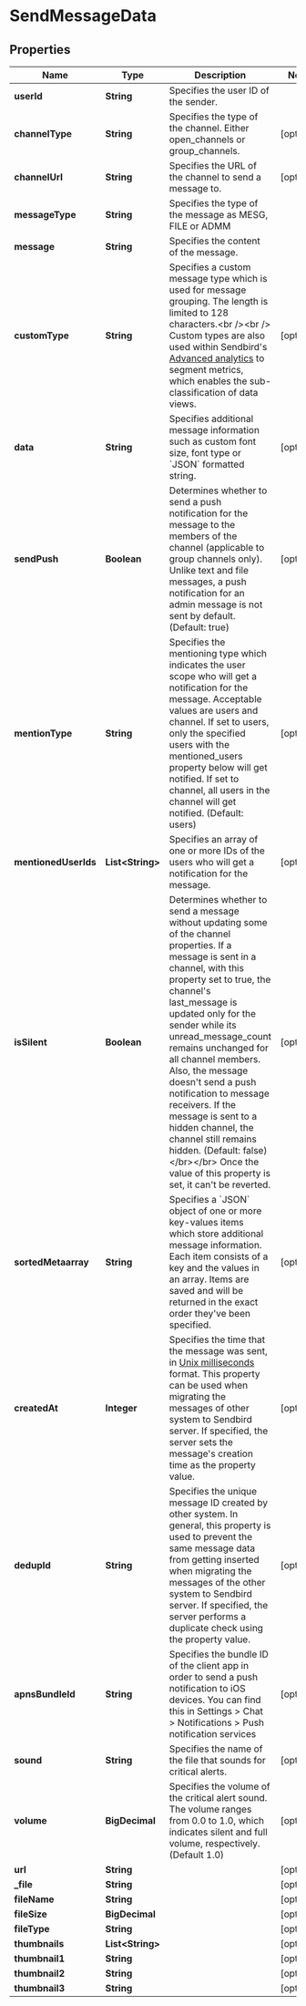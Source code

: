 

# SendMessageData


## Properties

| Name | Type | Description | Notes |
|------------ | ------------- | ------------- | -------------|
|**userId** | **String** | Specifies the user ID of the sender. |  |
|**channelType** | **String** | Specifies the type of the channel. Either open_channels or group_channels. |  [optional] |
|**channelUrl** | **String** | Specifies the URL of the channel to send a message to. |  [optional] |
|**messageType** | **String** | Specifies the type of the message as MESG, FILE or ADMM |  |
|**message** | **String** | Specifies the content of the message. |  |
|**customType** | **String** | Specifies a custom message type which is used for message grouping. The length is limited to 128 characters.&lt;br /&gt;&lt;br /&gt; Custom types are also used within Sendbird&#39;s [Advanced analytics](/docs/chat/v3/platform-api/guides/advanced-analytics) to segment metrics, which enables the sub-classification of data views. |  [optional] |
|**data** | **String** | Specifies additional message information such as custom font size, font type or &#x60;JSON&#x60; formatted string. |  [optional] |
|**sendPush** | **Boolean** | Determines whether to send a push notification for the message to the members of the channel (applicable to group channels only). Unlike text and file messages, a push notification for an admin message is not sent by default. (Default: true) |  [optional] |
|**mentionType** | **String** | Specifies the mentioning type which indicates the user scope who will get a notification for the message. Acceptable values are users and channel. If set to users, only the specified users with the mentioned_users property below will get notified. If set to channel, all users in the channel will get notified. (Default: users) |  [optional] |
|**mentionedUserIds** | **List&lt;String&gt;** | Specifies an array of one or more IDs of the users who will get a notification for the message. |  [optional] |
|**isSilent** | **Boolean** | Determines whether to send a message without updating some of the channel properties. If a message is sent in a channel, with this property set to true, the channel&#39;s last_message is updated only for the sender while its unread_message_count remains unchanged for all channel members. Also, the message doesn&#39;t send a push notification to message receivers. If the message is sent to a hidden channel, the channel still remains hidden. (Default: false)&lt;/br&gt;&lt;/br&gt;  Once the value of this property is set, it can&#39;t be reverted. |  [optional] |
|**sortedMetaarray** | **String** | Specifies a &#x60;JSON&#x60; object of one or more key-values items which store additional message information. Each item consists of a key and the values in an array. Items are saved and will be returned in the exact order they&#39;ve been specified. |  [optional] |
|**createdAt** | **Integer** | Specifies the time that the message was sent, in [Unix milliseconds](/docs/chat/v3/platform-api/guides/miscellaneous#2-timestamps) format. This property can be used when migrating the messages of other system to Sendbird server. If specified, the server sets the message&#39;s creation time as the property value. |  [optional] |
|**dedupId** | **String** | Specifies the unique message ID created by other system. In general, this property is used to prevent the same message data from getting inserted when migrating the messages of the other system to Sendbird server. If specified, the server performs a duplicate check using the property value. |  [optional] |
|**apnsBundleId** | **String** | Specifies the bundle ID of the client app in order to send a push notification to iOS devices. You can find this in Settings &gt; Chat &gt; Notifications &gt; Push notification services |  [optional] |
|**sound** | **String** | Specifies the name of the file that sounds for critical alerts. |  [optional] |
|**volume** | **BigDecimal** | Specifies the volume of the critical alert sound. The volume ranges from 0.0 to 1.0, which indicates silent and full volume, respectively. (Default 1.0) |  [optional] |
|**url** | **String** |  |  [optional] |
|**_file** | **String** |  |  [optional] |
|**fileName** | **String** |  |  [optional] |
|**fileSize** | **BigDecimal** |  |  [optional] |
|**fileType** | **String** |  |  [optional] |
|**thumbnails** | **List&lt;String&gt;** |  |  [optional] |
|**thumbnail1** | **String** |  |  [optional] |
|**thumbnail2** | **String** |  |  [optional] |
|**thumbnail3** | **String** |  |  [optional] |



